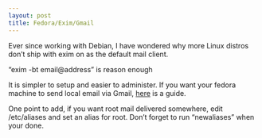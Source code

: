 ```yaml
---
layout: post
title: Fedora/Exim/Gmail
---
```

Ever since working with Debian, I have wondered why more Linux distros don’t ship with exim on as the default mail client.

“exim -bt email@address” is reason enough

It is simpler to setup and easier to administer. If you want your fedora machine to send local email via Gmail, [here](http://elliotli.blogspot.com.au/2007/03/use-exim-with-gmail-smtp-on-fedora.html) is a guide.

One point to add, if you want root mail delivered somewhere, edit /etc/aliases and set an alias for root. Don’t forget to run “newaliases” when your done.
